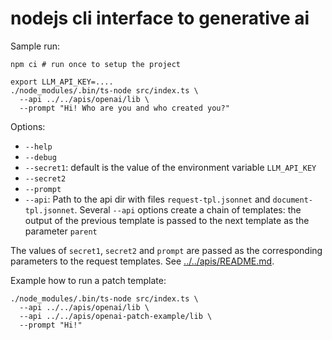 # nodejs cli interface to generative ai

Sample run:

```
npm ci # run once to setup the project

export LLM_API_KEY=....
./node_modules/.bin/ts-node src/index.ts \
  --api ../../apis/openai/lib \
  --prompt "Hi! Who are you and who created you?"
```

Options:

- `--help`
- `--debug`
- `--secret1`: default is the value of the environment variable `LLM_API_KEY`
- `--secret2`
- `--prompt`
- `--api`: Path to the api dir with files `request-tpl.jsonnet` and `document-tpl.jsonnet`. Several `--api` options create a chain of templates: the output of the previous template is passed to the next template as the parameter `parent`

The values of `secret1`, `secret2` and `prompt` are passed as the corresponding parameters to the request templates. See [../../apis/README.md](../../apis/README.md).

Example how to run a patch template:

```
./node_modules/.bin/ts-node src/index.ts \
  --api ../../apis/openai/lib \
  --api ../../apis/openai-patch-example/lib \
  --prompt "Hi!"
```
